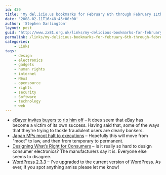 ```yaml
---
id: 439
title: 'My del.icio.us bookmarks for February 6th through February 11th'
date: '2008-02-11T16:48:45+00:00'
author: 'Stephen Darlington'
layout: post
guid: 'http://www.zx81.org.uk/links/my-delicious-bookmarks-for-february-6th-through-february-11th.html'
permalink: /links/my-delicious-bookmarks-for-february-6th-through-february-11th.html
categories:
    - Links
tags:
    - design
    - electronics
    - gadgets
    - human rights
    - internet
    - News
    - opensource
    - rights
    - security
    - Software
    - technology
    - web
---
```


- [eBayer invites buyers to rip him off](http://www.theregister.co.uk/2008/02/11/ebay_laptop_auction/) – It does seem that eBay has become a victim of its own success. Having said that, some of the ways that they're trying to tackle fraudulent users are clearly bonkers.
- [Japan MPs moot halt to executions](http://news.bbc.co.uk/1/hi/world/asia-pacific/7238098.stm) – Hopefully this will move from "moot" to law, and then from temporary to permanent.
- [Designing What’s Right for Consumers](http://www.nytimes.com/2008/02/07/technology/personaltech/07pogue-email.html?_r=2&oref=slogin&oref=slogin) – Is it really so hard to design consumer electronics? The manufacturers say it is. Everyone else seems to disagree.
- [WordPress 2.3.3](http://wordpress.org/development/2008/02/wordpress-233/) – I've upgraded to the current version of WordPress. As ever, if you spot anything amiss please let me know!